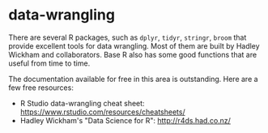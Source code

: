 # data-wrangling

There are several R packages, such as `dplyr`, `tidyr`, `stringr`, `broom` that provide excellent tools for data wrangling. Most of them are built by Hadley Wickham and collaborators. Base R also has some good functions that are useful from time to time. 

The documentation available for free in this area is outstanding. Here are a few free resources:

- R Studio data-wrangling cheat sheet: https://www.rstudio.com/resources/cheatsheets/
- Hadley Wickham's "Data Science for R": http://r4ds.had.co.nz/
